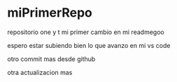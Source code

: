 # miPrimerRepo
repositorio one y t
mi primer cambio en mi readmegoo

espero estar subiendo bien lo que avanzo en mi vs code

otro commit mas desde github

otra actualizacion mas 
